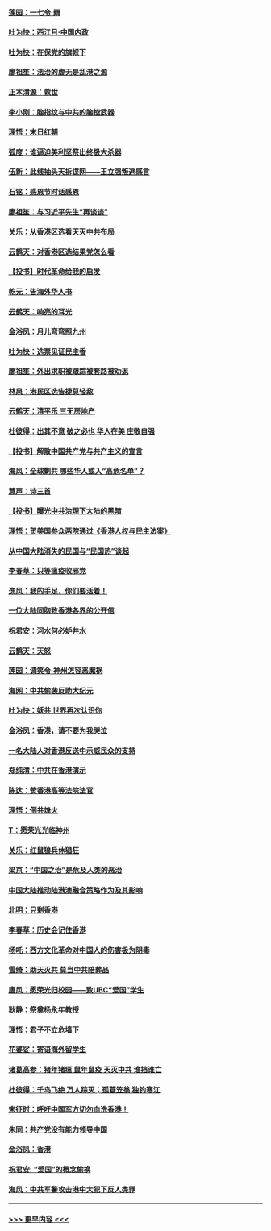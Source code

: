 #### [莲园：一七令‧辨](../pages/nsc993/n11692558.md?t=12012022) 
#### [吐为快：西江月·中国内政](../pages/nsc993/n11692071.md?t=12012022) 
#### [吐为快：在保党的旗帜下](../pages/nsc993/n11691188.md?t=12012022) 
#### [廖祖笙：法治的虚无是乱港之源](../pages/nsc993/n11690605.md?t=12012022) 
#### [正本清源：救世](../pages/nsc993/n11689134.md?t=12012022) 
#### [李小刚：脑指纹与中共的脑控武器](../pages/nsc993/n11688900.md?t=12012022) 
#### [理悟：末日红朝](../pages/nsc993/n11688829.md?t=12012022) 
#### [弧度：谁逼迫美利坚祭出终极大杀器](../pages/nsc993/n11688735.md?t=12012022) 
#### [伍新：此线抽头天拆谍网——王立强叛逃感言](../pages/nsc993/n11687981.md?t=12012022) 
#### [石铭：感恩节时话感恩](../pages/nsc993/n11687568.md?t=12012022) 
#### [廖祖笙：与习近平先生“再谈谈”](../pages/nsc993/n11687005.md?t=12012022) 
#### [关乐：从香港区选看天灭中共布局](../pages/nsc993/n11686647.md?t=12012022) 
#### [云鹤天：对香港区选结果党怎么看](../pages/nsc993/n11686216.md?t=12012022) 
#### [【投书】时代革命给我的启发](../pages/nsc993/n11684287.md?t=12012022) 
#### [乾元：告海外华人书](../pages/nsc993/n11684044.md?t=12012022) 
#### [云鹤天：响亮的耳光](../pages/nsc993/n11684254.md?t=12012022) 
#### [金浴凤：月儿弯弯照九州](../pages/nsc993/n11684231.md?t=12012022) 
#### [吐为快：选票见证民主香](../pages/nsc993/n11684206.md?t=12012022) 
#### [廖祖笙：外出求职被跟踪被套路被劝返](../pages/nsc993/n11683874.md?t=12012022) 
#### [林泉：港民区选告捷莫轻敌](../pages/nsc993/n11683930.md?t=12012022) 
#### [云鹤天：清平乐 三无房地产](../pages/nsc993/n11681521.md?t=12012022) 
#### [杜彼得：出其不意 破之必也 华人在美 庄敬自强](../pages/nsc993/n11679554.md?t=12012022) 
#### [【投书】解散中国共产党与共产主义的宣言](../pages/nsc993/n11679177.md?t=12012022) 
#### [海风：全球剿共 哪些华人或入“高危名单”？](../pages/nsc993/n11678617.md?t=12012022) 
#### [慧声：诗三首](../pages/nsc993/n11678848.md?t=12012022) 
#### [【投书】曝光中共治理下大陆的黑暗](../pages/nsc993/n11678674.md?t=12012022) 
#### [理悟：贺美国参众两院通过《香港人权与民主法案》](../pages/nsc993/n11678104.md?t=12012022) 
#### [从中国大陆消失的民国与“民国热”谈起](../pages/nsc993/n11678075.md?t=12012022) 
#### [李春草：只等瘟疫收邪党](../pages/nsc993/n11677308.md?t=12012022) 
#### [逸风：我的手足，你们要活着！](../pages/nsc993/n11676352.md?t=12012022) 
#### [一位大陆同胞致香港各界的公开信](../pages/nsc993/n11675761.md?t=12012022) 
#### [祝君安：河水何必妒井水](../pages/nsc993/n11675746.md?t=12012022) 
#### [云鹤天：天怒](../pages/nsc993/n11675718.md?t=12012022) 
#### [莲园：调笑令‧神州怎容恶魔祸](../pages/nsc993/n11675648.md?t=12012022) 
#### [海网：中共偷袭反助大纪元](../pages/nsc993/n11673515.md?t=12012022) 
#### [吐为快：妖共 世界再次认识你](../pages/nsc993/n11673506.md?t=12012022) 
#### [金浴凤：香港，请不要为我哭泣](../pages/nsc993/n11673248.md?t=12012022) 
#### [一名大陆人对香港反送中示威民众的支持](../pages/nsc993/n11672615.md?t=12012022) 
#### [郑纯清：中共在香港演示](../pages/nsc993/n11670539.md?t=12012022) 
#### [陈达：赞香港高等法院法官](../pages/nsc993/n11669542.md?t=12012022) 
#### [理悟：倒共烽火](../pages/nsc993/n11668844.md?t=12012022) 
#### [T：愿荣光光临神州](../pages/nsc993/n11668421.md?t=12012022) 
#### [关乐：红鼠狼兵休猖狂](../pages/nsc993/n11668378.md?t=12012022) 
#### [梁京：“中国之治”是危及人类的恶治](../pages/nsc993/n11668328.md?t=12012022) 
#### [中国大陆推动陆港澳融合策略作为及其影响](../pages/nsc993/n11668157.md?t=12012022) 
#### [北明：只剩香港](../pages/nsc993/n11668002.md?t=12012022) 
#### [李春草：历史会记住香港](../pages/nsc993/n11667927.md?t=12012022) 
#### [杨吒：西方文化革命对中国人的伤害极为阴毒](../pages/nsc993/n11664521.md?t=12012022) 
#### [雪绮：助天灭共 莫当中共陪葬品](../pages/nsc993/n11662650.md?t=12012022) 
#### [唐风：愿荣光归校园——致UBC“爱国”学生](../pages/nsc993/n11662194.md?t=12012022) 
#### [耿静：祭奠杨永年教授](../pages/nsc993/n11662514.md?t=12012022) 
#### [理悟：君子不立危墙下](../pages/nsc993/n11662172.md?t=12012022) 
#### [花婆娑：寄语海外留学生](../pages/nsc993/n11662121.md?t=12012022) 
#### [诸葛高参：猪年猪瘟 鼠年鼠疫 天灭中共 谁挡谁亡](../pages/nsc993/n11661980.md?t=12012022) 
#### [杜彼得：千鸟飞绝 万人踪灭；孤蓑笠翁 独钓寒江](../pages/nsc993/n11661170.md?t=12012022) 
#### [宋征时：呼吁中国军方切勿血洗香港！](../pages/nsc993/n11415318.md?t=12012022) 
#### [朱同：共产党没有能力领导中国](../pages/nsc993/n11660421.md?t=12012022) 
#### [金浴凤：香港](../pages/nsc993/n11660419.md?t=12012022) 
#### [祝君安: “爱国”的概念偷换](../pages/nsc993/n11659706.md?t=12012022) 
#### [海风：中共军警攻击港中大犯下反人类罪](../pages/nsc993/n11659632.md?t=12012022) 

----
#### [ >>> 更早内容 <<< ](../indexes/nsc993-earlier.md)
